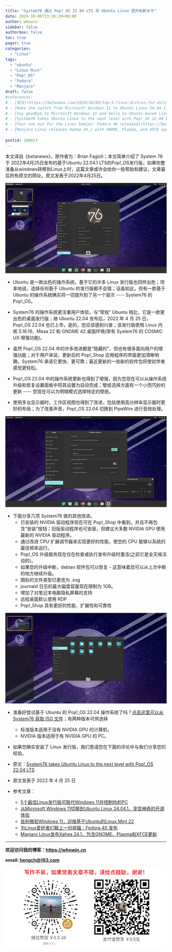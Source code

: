 ```yaml
---
title: "System76 通过 Pop!_OS 22.04 LTS 将 Ubuntu Linux 提升到新水平"
date: 2024-10-06T13:30:29+08:00
author: whowin
sidebar: false
authorbox: false
toc: true
pager: true
categories:
  - "Linux"
tags:
  - "ubuntu"
  - "Linux Mint"
  - "Pop!_OS"
  - "Fedora"
  - "Manjaro"
draft: false
#references: 
# - [原文](https://betanews.com/2024/10/05/top-5-linux-distros-for-ditching-windows-11/)
# - [Make the switch from Microsoft Windows 11 to Ubuntu Linux 24.04.1 for a magical open-source experience](https://betanews.com/2024/08/29/switch-from-windows-11-to-ubuntu-24-04-1/)
# - [Say goodbye to Microsoft Windows 11 and hello to Ubuntu-based Linux Mint 22](https://betanews.com/2024/07/25/linux-mint-22-offers-compelling-reasons-to-switch-from-windows-11/)
# - [System76 takes Ubuntu Linux to the next level with Pop!_OS 22.04 LTS](https://betanews.com/2022/04/25/system76-pop_os-2204-ubuntu-linux/)
# - [Pour one out for the Linux homies: Fedora 40 released](https://betanews.com/2024/04/23/fedora-linux-40/)
# - [Manjaro Linux releases Xahea 24.1 with GNOME, Plasma, and XFCE updates](https://betanews.com/2024/10/02/manjaro-linux-releases-xahea-24-1-with-gnome-plasma-and-xfce-updates/)

postid: 100013
---
```



本文译自《betanews》，原作者为：Brian Fagioli；本文简单介绍了 System 76 于 2022年4月25日发布的基于Ubuntu 22.04.1 LTS的Pop!_OS发行版，如果你整准备从windows转移到Linux上时，这篇文章或许会给你一些帮助和建议，文章最后附有原文的网址，原文发表于2022年4月25日。
<!--more-->

![Pop!_OS_1][img01]

* Ubuntu 是一款出色的操作系统，基于它的许多 Linux 发行版也同样出色；坦率地说，选择任何基于 Ubuntu 的发行版都不会错；话虽如此，但有一款基于 Ubuntu 的操作系统确实将一切提升到了另一个层次 ---- System76 的 Pop!_OS。

* System76 的操作系统更注重用户体验，与“常规” Ubuntu 相比，它是一款更出色的桌面发行版；继 Ubuntu 22.04 发布后，2022 年 4 月 25 日，Pop!_OS 22.04 也已上市，是的，您应该感到兴奋；该发行版使用 Linux 内核 5.16.19、Mesa 22 和 GNOME 42 桌面环境(带有 System76 的 COSMIC UX 增强功能)。

* 虽然 Pop!_OS 22.04 中的许多改进都是“隐藏的”，但也有很多面向用户的增强功能；对于用户来说，更新后的 Pop!_Shop 应用程序的界面更加清晰明确，System76 承诺它更快、更可靠；最近更新的一些新的软件包将使初学者感觉更轻松。

* Pop!_OS 22.04 中的操作系统更新也得到了增强，因为您现在可以从操作系统升级和恢复设置面板中将其设置为自动完成；壁纸选择方面有一个小而巧妙的更新 ---- 您现在可以为明暗模式选择特定的壁纸。

* 使用多台显示器时，工作区视图也得到了改进，包括使用高分辨率显示器时更好的布局；为了改善声音，Pop!_OS 22.04 切换到 PipeWire 进行音频处理。

![Pop!_OS_2][img02]

* 下面分享几项 System76 做的其他改进。
    - 已安装的 NVIDIA 驱动程序现在可在 Pop!_Shop 中看到，并且不再包含“安装”按钮；旧版驱动程序也可安装，但建议大多数 NVIDIA GPU 使用最新的 NVIDIA 驱动程序。
    - 通过改进 CPU 扩展调节器来实现更好的性能，使您的 CPU 能够以系统的最佳频率运行。
    - Pop!_OS 升级服务现在仅在检查或执行发布升级时激活(之前它是全天候活动的)。
    - 如果您的升级中断，debian 软件包可以恢复 - 这意味着您可以从上次中断的地方继续升级。
    - 图标的文件类型已更改为 .svg
    - journald 日志的最大磁盘容量现在限制为 1GB。
    - 增加了对笔记本电脑隐私屏幕的支持
    - 远程桌面默认使用 RDP
    - Pop!_Shop 具有更好的性能、扩展性和可靠性

![Pop!_OS_3][img03]

* 准备好尝试基于 Ubuntu 的 Pop!_OS 22.04 操作系统了吗？[点击这里可以从 System76 获取 ISO 文件][system76]；有两种版本可供选择
    - 标准版本适用于没有 NVIDIA GPU 的计算机，
    - NVIDIA 版本适用于有 NVIDIA GPU 的 PC。

* 如果您确实安装了 Linux 发行版，我们恳请您在下面的评论中与我们分享您的经验。 

* 原文：[System76 takes Ubuntu Linux to the next level with Pop!_OS 22.04 LTS][article01]
* 原文发表于 2022 年 4 月 25 日

* 参考文章：
    - [5个最佳Linux发行版可取代Windows 11并控制你的PC][ref01]
    - [从Microsoft Windows 11切换到Ubuntu Linux 24.04.1，享受神奇的开源体验][ref02]
    - [告别微软Windows 11，迎接基于Ubuntu的Linux Mint 22][ref03]
    <!-- - [System76 通过 Pop!_OS 22.04 LTS 将 Ubuntu Linux 提升到新水平][ref04] -->
    - [为Linux爱好者们献上一份祝福：Fedora 40 发布][ref05]
    - [Manjaro Linux发布Xahea 24.1，包含GNOME、Plasma和XFCE更新][ref06]



-------------
**欢迎访问我的博客：https://whowin.cn**

**email: hengch@163.com**

![donation][img_sponsor_qrcode]

[img_sponsor_qrcode]:/images/qrcode/sponsor-qrcode.png

[system76]:https://pop.system76.com/

[article01]:https://betanews.com/2022/04/25/system76-pop_os-2204-ubuntu-linux/

[ref01]:/post/blog/linux/0005-top-5-linux-distros-for-ditching-windows-11/
[ref02]:/post/blog/linux/0006-switch-from-windows-11-to-ubuntu-24-04-1/
[ref03]:/post/blog/linux/0011-linux-mint-22-offers-compelling-reasons-to-switch-from-windows-11/
[ref04]:/post/blog/linux/0013-system76-pop_os-2204-ubuntu-linux/
[ref05]:/post/blog/linux/0014-fedora-linux-40/
[ref06]:/post/blog/linux/0015-manjaro-linux-releases-xahea-24-1-with-gnome-plasma-and-xfce-updates/

<!--CSDN
[ref01]:https://blog.csdn.net/whowin/article/details/142851436
[ref02]:https://blog.csdn.net/whowin/article/details/142850897
[ref03]:https://blog.csdn.net/whowin/article/details/142851017
[ref04]:https://blog.csdn.net/whowin/article/details/142851122
[ref05]:https://blog.csdn.net/whowin/article/details/142851244
[ref06]:https://blog.csdn.net/whowin/article/details/142851329
-->

[img01]:/images/100013/popos-1.png
[img02]:/images/100013/popos-2.png
[img03]:/images/100013/popos-3.png

<!--CSDN
[img01]:https://i-blog.csdnimg.cn/direct/681656314eba4742b87661e8733ccfb1.png#pic_center
[img02]:https://i-blog.csdnimg.cn/direct/331728c3399e4f7b802f89400743be99.png#pic_center
[img03]:https://i-blog.csdnimg.cn/direct/dca010f8c57c4988844462586ea47735.png#pic_center
-->
